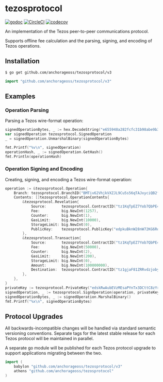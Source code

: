 # tezosprotocol

[![godoc](https://godoc.org/github.com/google/wire?status.svg)][godoc] [![CircleCI](https://circleci.com/gh/anchorageoss/tezosprotocol.svg?style=svg)](https://circleci.com/gh/anchorageoss/tezosprotocol) [![codecov](https://codecov.io/gh/anchorageoss/tezosprotocol/branch/master/graph/badge.svg)](https://codecov.io/gh/anchorageoss/tezosprotocol)

An implementation of the Tezos peer-to-peer communications protocol.

Supports offline fee calculation and the parsing, signing, and encoding of Tezos operations.

[godoc]: https://godoc.org/github.com/anchorageoss/tezosprotocol

## Installation

```bash
$ go get github.com/anchorageoss/tezosprotocol/v3
```

```go
import "github.com/anchorageoss/tezosprotocol/v3"
```

## Examples

### Operation Parsing

Parsing a Tezos wire-format operation:

```go
signedOperationBytes, _ := hex.DecodeString("e655948a282fcfc31b98abe9b37a82038c4c0e9b8e11f60ea0c7b33e6ecc625f6b0002298c03ed7d454a101eb7022bc95f7e5f41ac78e90901904e00004798d2cc98473d7e250c898885718afd2e4efbcb1a1595ab9730761ed830de0f6c0002298c03ed7d454a101eb7022bc95f7e5f41ac78d0860302c8010080c2d72f0000e7670f32038107a59a2b9cfefae36ea21f5aa63c0065667ade71f0c28dcd8c6f443be8b2ff9ebe9f3d2bd8a95d8a29df74319ef24e46bb8abe3e2553dec2a81353f059093861229869ad3c468ade4d9366be3e1308")
var signedOperation tezosprotocol.SignedOperation
_ = signedOperation.UnmarshalBinary(signedOperationBytes)

fmt.Printf("%v\n", signedOperation)
operationHash, _ := signedOperation.GetHash()
fmt.Println(operationHash)
```

### Operation Signing and Encoding

Creating, signing, and encoding a Tezos wire-format operation:

```go
operation := &tezosprotocol.Operation{
	Branch: tezosprotocol.BranchID("BMTiv62VhjkVXZJL9Cu5s56qTAJxyciQB2fzA9vd2EiVMsaucWB"),
	Contents: []tezosprotocol.OperationContents{
		&tezosprotocol.Revelation{
			Source:       tezosprotocol.ContractID("tz1KqTpEZ7Yob7QbPE4Hy4Wo8fHG8LhKxZSx"),
			Fee:          big.NewInt(1257),
			Counter:      big.NewInt(1),
			GasLimit:     big.NewInt(10000),
			StorageLimit: big.NewInt(0),
			PublicKey:    tezosprotocol.PublicKey("edpkuBknW28nW72KG6RoHtYW7p12T6GKc7nAbwYX5m8Wd9sDVC9yav"),
		},
		&tezosprotocol.Transaction{
			Source:       tezosprotocol.ContractID("tz1KqTpEZ7Yob7QbPE4Hy4Wo8fHG8LhKxZSx"),
			Fee:          big.NewInt(50000),
			Counter:      big.NewInt(2),
			GasLimit:     big.NewInt(200),
			StorageLimit: big.NewInt(0),
			Amount:       big.NewInt(100000000),
			Destination:  tezosprotocol.ContractID("tz1gjaF81ZRRvdzjobyfVNsAeSC6PScjfQwN"),
		},
	},
}
privateKey := tezosprotocol.PrivateKey("edskRwAubEVzMEsaPYnTx3DCttC8zYrGjzPMzTfDr7jfDaihYuh95CFrrYj6kyJoqYhycQPXMZHsZR5mPQRtDgjY6KHJxpeKnZ")
signedOperation, _ := tezosprotocol.SignOperation(operation, privateKey)
signedOperationBytes, _ := signedOperation.MarshalBinary()
fmt.Printf("%x\n", signedOperationBytes)
```

## Protocol Upgrades

All backwards-incompatible changes will be handled via standard semantic versioning conventions. Separate tags for the latest stable release for each Tezos protocol will be maintained in parallel.

A separate go module will be published for each Tezos protocol upgrade to support applications migrating between the two.
```go
import (
	babylon "github.com/anchorageoss/tezosprotocol/v3"
	athens "github.com/anchorageoss/tezosprotocol"
)
```